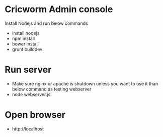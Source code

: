 # Cricworm Admin console

Install Nodejs and run below commands

- install nodejs
- npm install
- bower install
- grunt builddev


# Run server
- Make sure nginx or apache is shutdown unless you want to use it than below command as testing webserver
- node webserver.js

# Open browser
- http://localhost




